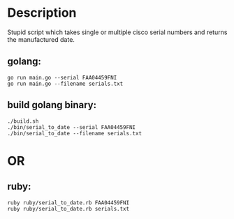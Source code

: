 # Description

Stupid script which takes single or multiple cisco serial numbers and returns the manufactured date.

## golang:
```
go run main.go --serial FAA04459FNI
go run main.go --filename serials.txt
```

## build golang binary:
```
./build.sh
./bin/serial_to_date --serial FAA04459FNI
./bin/serial_to_date --filename serials.txt
```

# OR

## ruby:
```
ruby ruby/serial_to_date.rb FAA04459FNI
ruby ruby/serial_to_date.rb serials.txt
```
